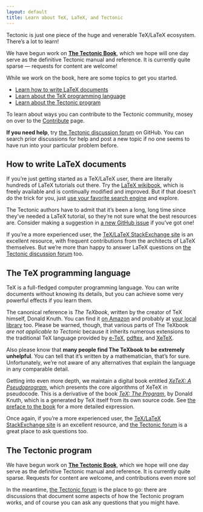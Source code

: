 ```yaml
---
layout: default
title: Learn about TeX, LaTeX, and Tectonic
---
```


Tectonic is just one piece of the huge and venerable TeX/LaTeX ecosystem.
There’s a lot to learn!

<p class="bs-callout bs-callout-info">We have begun work on <b><a
href="/book/">The Tectonic Book</a></b>, which we hope will one day serve as
the definitive Tectonic manual and reference. It is currently quite sparse —
requests for content are welcome!</p>

While we work on the book, here are some topics to get you started.

- [Learn how to write LaTeX documents](#how-to-write-latex-documents)
- [Learn about the TeX programming language](#the-tex-programming-language)
- [Learn about the Tectonic program](#the-tectonic-program)

To learn about ways you can contribute to the Tectonic community, mosey on
over to the [Contribute](contribute.html) page.

<p class="bs-callout bs-callout-info"><b>If you need help</b>, try <a
href="https://github.com/tectonic-typesetting/tectonic/discussions/">the
Tectonic discussion forum</a> on GitHub. You can search prior discussions for help
and post a new topic if no one seems to have run into your particular problem
before.</p>


## How to write LaTeX documents

If you’re just getting started as a TeX/LaTeX user, there are literally
hundreds of LaTeX tutorials out there. Try the
[LaTeX wikibook](https://en.wikibooks.org/wiki/LaTeX), which is freely
available and is continually modified and improved. But if that doesn’t do the
trick for you, just
[use your favorite search engine](https://duckduckgo.com/?q=latex+tutorial&t=h_&ia=web)
and explore.

<p class="bs-callout bs-callout-warning">The Tectonic authors have to admit
that it’s been a long, long time since they’ve needed a LaTeX tutorial, so
they’re not sure what the best resources are. Consider making a suggestion in
<a href="https://github.com/tectonic-typesetting/tectonic-typesetting.github.io/issues/new">a
new GitHub issue</a> if you’ve got one!</p>

If you’re a more experienced user, the
[TeX/LaTeX StackExchange site](https://tex.stackexchange.com/) is an excellent
resource, with frequent contributions from the architects of LaTeX themselves.
But we’re more than happy to answer LaTeX questions on
[the Tectonic discussion forum][forum] too.

[forum]: https://github.com/tectonic-typesetting/tectonic/discussions/


## The TeX programming language

TeX is a full-fledged computer programming language. You can write documents
without knowing its details, but you can achieve some very powerful effects if
you learn them.

The canonical reference is *The TeXbook*, written by the creator of TeX
himself, Donald Knuth. You can find it
[on Amazon](https://www.amazon.com/TeXbook-Donald-Knuth/dp/0201134489) and
probably at
[your local library](https://www.worldcat.org/title/texbook-describes-tex-version-30/oclc/826569026&referer=brief_results)
too. Please be warned, though, that various parts of The TeXbook *are not
applicable to Tectonic* because it inherits numerous extensions to the
traditional TeX language provided by
[e-TeX](https://www.ctan.org/pkg/etex?lang=en),
[pdftex](https://www.ctan.org/pkg/pdftex?lang=en), and
[XeTeX](http://xetex.sourceforge.net/).

Also please know that **many people find The TeXbook to be extremely
unhelpful**. You can tell that it’s written by a mathematician, that’s for
sure. Unfortunately, we’re not aware of any alternatives that explain the
language in any comparable detail.

Getting into even more depth, we maintain a digital book entitled *[XeTeX: A
Pseudoprogram][xap]*, which presents the core algorithms of XeTeX in pseudocode.
This is a derivative of the book *[TeX: The Program][ttp]*, by Donald Knuth,
which is a generated by TeX itself from its own source code. See [the preface to
the book][xap] for a more detailed expression.

[xap]: https://stacks.fullyjustified.net/xap/2022.0/
[ttp]: https://www.worldcat.org/title/876762639

Once again, if you’re a more experienced user, the
[TeX/LaTeX StackExchange site](https://tex.stackexchange.com/) is an excellent
resource, and [the Tectonic forum][forum] is a great
place to ask questions too.


## The Tectonic program

We have begun work on **[The Tectonic Book][book]**, which we hope will one day
serve as the definitive Tectonic manual and reference. It is currently quite
sparse. Requests for content are welcome, and contributions even more so!

[book]: /book

In the meantime, [the Tectonic forum][forum] is the place to go: there are
discussions that document some aspects of how the Tectonic program works, and of
course you can ask any questions that you might have.
